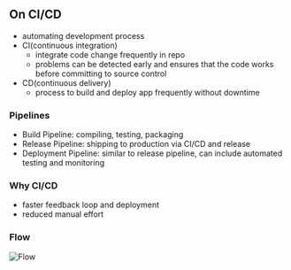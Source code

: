 ## On CI/CD
- automating development process
- CI(continuous integration) 
	- integrate code change frequently in repo
	- problems can be detected early and ensures that the code works before committing to source control
- CD(continuous delivery)
	- process to build and deploy app frequently without downtime
	
### Pipelines
- Build Pipeline: compiling, testing, packaging
- Release Pipeline: shipping to production via CI/CD and release
- Deployment Pipeline: similar to release pipeline, can include automated testing and monitoring

### Why CI/CD
- faster feedback loop and deployment
- reduced manual effort

### Flow

![Flow](diagrams/ci-cd.PNG?raw=true "Flow")
